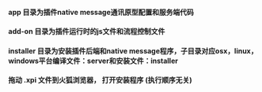 #### app 目录为插件native message通讯原型配置和服务端代码
#### add-on 目录为插件运行时的js文件和流程控制文件
#### installer 目录为安装插件后端和native message程序，子目录对应osx，linux，windows平台编译文件：server和安装文件：installer
#### 拖动 .xpi 文件到火狐浏览器， 打开安装程序 (执行顺序无关)
